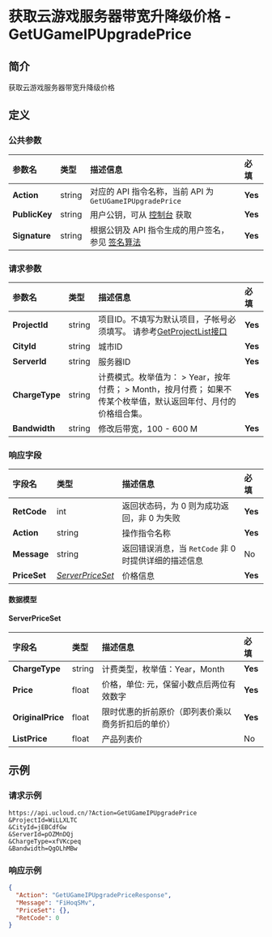 # 获取云游戏服务器带宽升降级价格 - GetUGameIPUpgradePrice

## 简介

获取云游戏服务器带宽升降级价格









## 定义

### 公共参数

| 参数名 | 类型 | 描述信息 | 必填 |
|:---|:---|:---|:---|
| **Action**     | string  | 对应的 API 指令名称，当前 API 为 `GetUGameIPUpgradePrice`                        | **Yes** |
| **PublicKey**  | string  | 用户公钥，可从 [控制台](https://console.ucloud.cn/uapi/apikey) 获取                                             | **Yes** |
| **Signature**  | string  | 根据公钥及 API 指令生成的用户签名，参见 [签名算法](api/summary/signature.md)  | **Yes** |

### 请求参数

| 参数名 | 类型 | 描述信息 | 必填 |
|:---|:---|:---|:---|
| **ProjectId** | string | 项目ID。不填写为默认项目，子帐号必须填写。 请参考[GetProjectList接口](https://docs.ucloud.cn/api/summary/get_project_list) |**Yes**|
| **CityId** | string | 城市ID |**Yes**|
| **ServerId** | string | 服务器ID |**Yes**|
| **ChargeType** | string | 计费模式。枚举值为： > Year，按年付费； > Month，按月付费； 如果不传某个枚举值，默认返回年付、月付的价格组合集。 |**Yes**|
| **Bandwidth** | string | 修改后带宽，100 - 600 M |**Yes**|

### 响应字段

| 字段名 | 类型 | 描述信息 | 必填 |
|:---|:---|:---|:---|
| **RetCode** | int | 返回状态码，为 0 则为成功返回，非 0 为失败 |**Yes**|
| **Action** | string | 操作指令名称 |**Yes**|
| **Message** | string | 返回错误消息，当 `RetCode` 非 0 时提供详细的描述信息 |No|
| **PriceSet** | [*ServerPriceSet*](#ServerPriceSet) | 价格信息 |**Yes**|

#### 数据模型


#### ServerPriceSet

| 字段名 | 类型 | 描述信息 | 必填 |
|:---|:---|:---|:---|
| **ChargeType** | string | 计费类型，枚举值：Year，Month |**Yes**|
| **Price** | float | 价格，单位: 元，保留小数点后两位有效数字 |**Yes**|
| **OriginalPrice** | float | 限时优惠的折前原价（即列表价乘以商务折扣后的单价） |**Yes**|
| **ListPrice** | float | 产品列表价 |No|

## 示例

### 请求示例
    
```
https://api.ucloud.cn/?Action=GetUGameIPUpgradePrice
&ProjectId=WiLLXLTC
&CityId=jEBCdfGw
&ServerId=pOZMnDQj
&ChargeType=xfVKcpeq
&Bandwidth=QgOLhMBw
```

### 响应示例
    
```json
{
  "Action": "GetUGameIPUpgradePriceResponse",
  "Message": "FiHoqSMv",
  "PriceSet": {},
  "RetCode": 0
}
```





